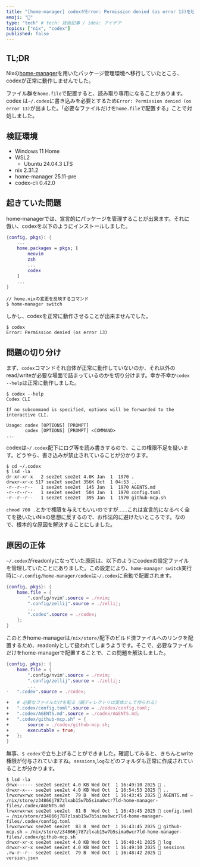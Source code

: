 ```yaml
---
title: "[home-manager] codexがError: Permission denied (os error 13)を吐く問題への対処法"
emoji: "🌟"
type: "tech" # tech: 技術記事 / idea: アイデア
topics: ["nix", "codex"]
published: false
---
```


## TL;DR
Nixの[home-manager](https://github.com/nix-community/home-manager)を用いたパッケージ管理環境へ移行していたところ、codexが正常に動作しませんでした。

ファイル群を`home.file`で配置すると、読み取り専用になることがあります。codex は`~/.codex`に書き込みを必要とするため`Error: Permission denied (os error 13)`が出ました。「必要なファイルだけを`home.file`で配置する」ことで対処しました。

## 検証環境
- Windows 11 Home
- WSL2
    - Ubuntu 24.04.3 LTS
- nix 2.31.2
- home-manager 25.11-pre
- codex-cli 0.42.0

## 起きていた問題

home-managerでは、宣言的にパッケージを管理することが出来ます。それに倣い、codexを以下のようにインストールしました。
```nix:home.nix
{config, pkgs}: {
    ...
    home.packages = pkgs; [
        neovim
        zsh
        ...
        codex
    ]
    ...
}
```
```zsh:zsh
// home.nixの変更を反映するコマンド
$ home-manager switch
```

しかし、codexを正常に動作させることが出来ませんでした。
```zsh:zsh
$ codex
Error: Permission denied (os error 13)
```

## 問題の切り分け
まず、`codex`コマンドそれ自体が正常に動作していないのか、それ以外のread/writeが必要な場面で詰まっているのかを切り分けます。幸か不幸か`codex --help`は正常に動作しました。
```zsh:zsh
$ codex --help
Codex CLI

If no subcommand is specified, options will be forwarded to the interactive CLI.

Usage: codex [OPTIONS] [PROMPT]
       codex [OPTIONS] [PROMPT] <COMMAND>
...
```

codexは`~/.codex`配下にログ等を読み書きするので、ここの権限不足を疑います。どうやら、書き込みが禁止されていることが分かります。

```zsh:zsh
$ cd ~/.codex
$ lsd -la
dr-xr-xr-x   2 see2et see2et 4.0K Jan  1  1970 .
drwxr-xr-x 517 see2et see2et 356K Oct  1 04:53 ..
-r--r--r--   1 see2et see2et  145 Jan  1  1970 AGENTS.md
-r--r--r--   1 see2et see2et  504 Jan  1  1970 config.toml
-r--r--r--   1 see2et see2et  395 Jan  1  1970 github-mcp.sh
```

`chmod 700 .`とかで権限を与えてもいいのですが......これは宣言的になるべく全てを扱いたいNixの思想に反するので、お作法的に避けたいところです。なので、根本的な原因を解決することにしました。

## 原因の正体
`~/.codex`がreadonlyになっていた原因は、以下のようにcodexの設定ファイルを管理していたことにありました。この設定により、`home-manager switch`実行時に`~/.config/home-manager/codex`は`~/.codex`に自動で配置されます。
```nix:home.nix
{config, pkgs}: {
    home.file = {
        ".config/nvim".source = ./nvim;
        ".config/zellij".source = ./zellij;
        ...
        ".codex".source = ./codex;
    };
}
```
このときhome-managerは`/nix/store/`配下のビルド済ファイルへのリンクを配置するため、readonlyとして扱われてしまうようです。そこで、必要なファイルだけをhome-managerで配置することで、この問題を解決しました。
```diff:home.nix
{config, pkgs}: {
    home.file = {
        ".config/nvim".source = ./nvim;
        ".config/zellij".source = ./zellij;
        ...
-   ".codex".source = ./codex;

+   # 必要なファイルだけを配る（親ディレクトリは実体として作られる）
+   ".codex/config.toml".source = ./codex/config.toml;
+   ".codex/AGENTS.md".source = ./codex/AGENTS.md;
+   ".codex/github-mcp.sh" = {
+       source = ./codex/github-mcp.sh;
+       executable = true;
+   };
}
```

無事、`$ codex`で立ち上げることができました。確認してみると、きちんとwrite権限が付与されていますね。`sessions`,`log`などのフォルダも正常に作成されていることが分かります。

```zsh:zsh
$ lsd -la
drwx------ see2et see2et 4.0 KB Wed Oct  1 16:49:10 2025  .
drwxr-x--- see2et see2et 4.0 KB Wed Oct  1 16:54:53 2025  ..
lrwxrwxrwx see2et see2et  79 B  Wed Oct  1 16:43:45 2025  AGENTS.md ⇒ /nix/store/z34866j787zlxab15w7b5sima0wcr7ld-home-manager-files/.codex/AGENTS.md
lrwxrwxrwx see2et see2et  81 B  Wed Oct  1 16:43:45 2025  config.toml ⇒ /nix/store/z34866j787zlxab15w7b5sima0wcr7ld-home-manager-files/.codex/config.toml
lrwxrwxrwx see2et see2et  83 B  Wed Oct  1 16:43:45 2025  github-mcp.sh ⇒ /nix/store/z34866j787zlxab15w7b5sima0wcr7ld-home-manager-files/.codex/github-mcp.sh
drwxr-xr-x see2et see2et 4.0 KB Wed Oct  1 16:48:41 2025  log
drwxr-xr-x see2et see2et 4.0 KB Wed Oct  1 16:49:10 2025  sessions
.rw-r--r-- see2et see2et  79 B  Wed Oct  1 16:48:42 2025  version.json
```
